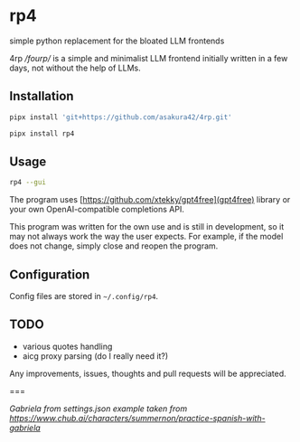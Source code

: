 # rp4

simple python replacement for the bloated LLM frontends

4rp */fourp/* is a simple and minimalist LLM frontend initially written in a few days, not without the help of LLMs.

## Installation

```bash
pipx install 'git+https://github.com/asakura42/4rp.git'
```

```bash
pipx install rp4
```

## Usage

```bash
rp4 --gui
```

The program uses [https://github.com/xtekky/gpt4free](gpt4free) library or your own OpenAI-compatible completions API.

This program was written for the own use and is still in development,
so it may not always work the way the user expects.
For example, if the model does not change, simply close and reopen the program.

## Configuration

Config files are stored in `~/.config/rp4`.

## TODO
- various quotes handling
- aicg proxy parsing (do I really need it?)

Any improvements, issues, thoughts and pull requests will be appreciated.

===

*Gabriela from settings.json example taken from https://www.chub.ai/characters/summernon/practice-spanish-with-gabriela*
